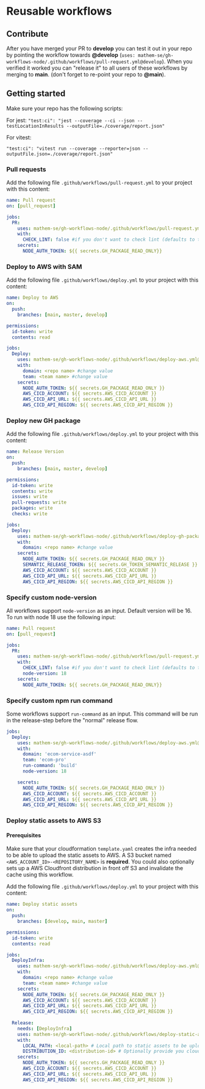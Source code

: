 # Reusable workflows

## Contribute

After you have merged your PR to **develop** you can test it out in your repo by pointing the workflow towards **@develop** (`uses: mathem-se/gh-workflows-node/.github/workflows/pull-request.yml@develop`). When you verified it worked you can "release it" to all users of these workflows by merging to **main**. (don't forget to re-point your repo to **@main**).

## Getting started

Make sure your repo has the following scripts:

For jest:
`"test:ci": "jest --coverage --ci --json --testLocationInResults --outputFile=./coverage/report.json"`

For vitest:

`"test:ci": "vitest run --coverage --reporter=json --outputFile.json=./coverage/report.json"`

### Pull requests

Add the following file `.github/workflows/pull-request.yml` to your project with this content:

```yaml
name: Pull request
on: [pull_request]

jobs:
  PR:
    uses: mathem-se/gh-workflows-node/.github/workflows/pull-request.yml@main
    with:
      CHECK_LINT: false #if you don't want to check lint (defaults to true)
    secrets:
      NODE_AUTH_TOKEN: ${{ secrets.GH_PACKAGE_READ_ONLY}}
```

### Deploy to AWS with SAM

Add the following file `.github/workflows/deploy.yml` to your project with this content:

```yaml
name: Deploy to AWS
on:
  push:
    branches: [main, master, develop]

permissions:
  id-token: write
  contents: read

jobs:
  Deploy:
    uses: mathem-se/gh-workflows-node/.github/workflows/deploy-aws.yml@main
    with:
      domain: <repo name> #change value
      team: <team name> #change value
    secrets:
      NODE_AUTH_TOKEN: ${{ secrets.GH_PACKAGE_READ_ONLY }}
      AWS_CICD_ACCOUNT: ${{ secrets.AWS_CICD_ACCOUNT }}
      AWS_CICD_API_URL: ${{ secrets.AWS_CICD_API_URL }}
      AWS_CICD_API_REGION: ${{ secrets.AWS_CICD_API_REGION }}
```

### Deploy new GH package

Add the following file `.github/workflows/deploy.yml` to your project with this content:

```yaml
name: Release Version
on:
  push:
    branches: [main, master, develop]

permissions:
  id-token: write
  contents: write
  issues: write
  pull-requests: write
  packages: write
  checks: write

jobs:
  Deploy:
    uses: mathem-se/gh-workflows-node/.github/workflows/deploy-gh-package.yml@main
    with:
      domain: <repo name> #change value
    secrets:
      NODE_AUTH_TOKEN: ${{ secrets.GH_PACKAGE_READ_ONLY }}
      SEMANTIC_RELEASE_TOKEN: ${{ secrets.GH_TOKEN_SEMANTIC_RELEASE }}
      AWS_CICD_ACCOUNT: ${{ secrets.AWS_CICD_ACCOUNT }}
      AWS_CICD_API_URL: ${{ secrets.AWS_CICD_API_URL }}
      AWS_CICD_API_REGION: ${{ secrets.AWS_CICD_API_REGION }}
```

### Specify custom node-version

All workflows support `node-version` as an input. Default version will be 16.
To run with node 18 use the following input:

```yaml
name: Pull request
on: [pull_request]

jobs:
  PR:
    uses: mathem-se/gh-workflows-node/.github/workflows/pull-request.yml@main
    with:
      CHECK_LINT: false #if you don't want to check lint (defaults to true)
      node-version: 18
    secrets:
      NODE_AUTH_TOKEN: ${{ secrets.GH_PACKAGE_READ_ONLY}}
```

### Specify custom npm run command

Some workflows support `run-command` as an input. This command will be run in the release-step before the "normal" release flow.

```yaml
jobs:
  Deploy:
    uses: mathem-se/gh-workflows-node/.github/workflows/deploy-aws.yml@main
    with:
      domain: 'ecom-service-asdf'
      team: 'ecom-pro'
      run-command: 'build'
      node-version: 18

    secrets:
      NODE_AUTH_TOKEN: ${{ secrets.GH_PACKAGE_READ_ONLY }}
      AWS_CICD_ACCOUNT: ${{ secrets.AWS_CICD_ACCOUNT }}
      AWS_CICD_API_URL: ${{ secrets.AWS_CICD_API_URL }}
      AWS_CICD_API_REGION: ${{ secrets.AWS_CICD_API_REGION }}
```

### Deploy static assets to AWS S3

#### Prerequisites

Make sure that your cloudformation `template.yaml` creates the infra needed to be able to upload the static assets to AWS. A S3 bucket named `<AWS_ACCOUNT_ID>-<REPOSITORY_NAME>` is **required**. You could also optionally sets up a AWS Cloudfront distribution in front off S3 and invalidate the cache using this workflow.

Add the following file `.github/workflows/deploy.yml` to your project with this content:

```yaml
name: Deploy static assets
on:
  push:
    branches: [develop, main, master]

permissions:
  id-token: write
  contents: read

jobs:
  DeployInfra:
    uses: mathem-se/gh-workflows-node/.github/workflows/deploy-aws.yml@main
    with:
      domain: <repo name> #change value
      team: <team name> #change value
    secrets:
      NODE_AUTH_TOKEN: ${{ secrets.GH_PACKAGE_READ_ONLY }}
      AWS_CICD_ACCOUNT: ${{ secrets.AWS_CICD_ACCOUNT }}
      AWS_CICD_API_URL: ${{ secrets.AWS_CICD_API_URL }}
      AWS_CICD_API_REGION: ${{ secrets.AWS_CICD_API_REGION }}
  
  Release:
    needs: [DeployInfra]
    uses: mathem-se/gh-workflows-node/.github/workflows/deploy-static-assets.yml@develop
    with:
      LOCAL_PATH: <local-path> # Local path to static assets to be uploaded, defaults to ./dist
      DISTRIBUTION_ID: <distribution-id> # Optionally provide you cloudfront distribution id to invalidate the cache.
    secrets:
      NODE_AUTH_TOKEN: ${{ secrets.GH_PACKAGE_READ_ONLY }}
      AWS_CICD_ACCOUNT: ${{ secrets.AWS_CICD_ACCOUNT }}
      AWS_CICD_API_URL: ${{ secrets.AWS_CICD_API_URL }}
      AWS_CICD_API_REGION: ${{ secrets.AWS_CICD_API_REGION }}
```
